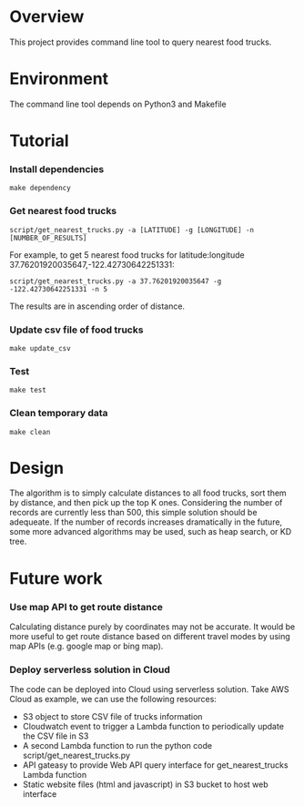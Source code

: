 # Overview
This project provides command line tool to query nearest food trucks.

# Environment
The command line tool depends on Python3 and Makefile

# Tutorial
### Install dependencies
```
make dependency
```

### Get nearest food trucks
```
script/get_nearest_trucks.py -a [LATITUDE] -g [LONGITUDE] -n [NUMBER_OF_RESULTS]
```
For example, to get 5 nearest food trucks for latitude:longitude 37.76201920035647,-122.42730642251331:
```
script/get_nearest_trucks.py -a 37.76201920035647 -g -122.42730642251331 -n 5
```
The results are in ascending order of distance.

### Update csv file of food trucks
```
make update_csv
```

### Test
```
make test
```

### Clean temporary data
```
make clean
```

# Design
The algorithm is to simply calculate distances to all food trucks, sort them by distance, and then pick up the top K ones.
Considering the number of records are currently less than 500, this simple solution should be adequeate.
If the number of records increases dramatically in the future, some more advanced algorithms may be used, such as heap search, or KD tree.

# Future work
### Use map API to get route distance
Calculating distance purely by coordinates may not be accurate.
It would be more useful to get route distance based on different travel modes by using map APIs (e.g. google map or bing map).

### Deploy serverless solution in Cloud
The code can be deployed into Cloud using serverless solution.
Take AWS Cloud as example, we can use the following resources:
- S3 object to store CSV file of trucks information
- Cloudwatch event to trigger a Lambda function to periodically update the CSV file in S3
- A second Lambda function to run the python code script/get_nearest_trucks.py
- API gateasy to provide Web API query interface for get_nearest_trucks Lambda function
- Static website files (html and javascript) in S3 bucket to host web interface
